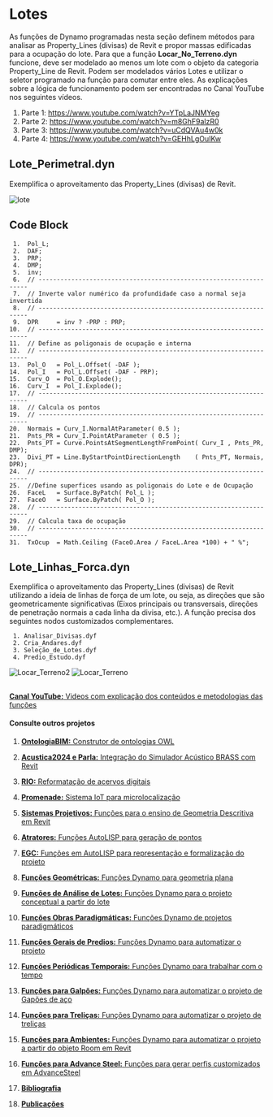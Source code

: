 # Lotes

As funções de Dynamo programadas nesta seção definem métodos para analisar as Property_Lines (divisas) de Revit e propor massas edificadas para a ocupação do lote. Para que a função **Locar_No_Terreno.dyn** funcione, deve ser modelado ao menos um lote com o objeto da categoria Property_Line de Revit. Podem ser modelados vários Lotes e utilizar o seletor programado na função para comutar entre eles. As explicações sobre a lógica de funcionamento podem ser encontradas no Canal YouTube nos seguintes vídeos.

  1. Parte 1: https://www.youtube.com/watch?v=YTpLaJNMYeg
  2. Parte 2: https://www.youtube.com/watch?v=m8GhF9alzR0
  3. Parte 3: https://www.youtube.com/watch?v=uCdQVAu4w0k
  4. Parte 4: https://www.youtube.com/watch?v=GEHhLgOuIKw

## Lote_Perimetral.dyn
Exemplifica o aproveitamento das Property_Lines (divisas) de Revit. 

![lote](https://github.com/JLMenegotto/AulasBIM/assets/9437020/cd6b1ff1-e25d-4491-88b6-4c22260cc911)

## Code Block
     1.  Pol_L;
     2.  DAF;
     3.  PRP;
     4.  DMP;
     5.  inv;
     6.  // -------------------------------------------------------------------
     7.  // Inverte valor numérico da profundidade caso a normal seja invertida
     8.  // -------------------------------------------------------------------
     9.  DPR     = inv ? -PRP : PRP;
    10.  // -------------------------------------------------------------------
    11.  // Define as poligonais de ocupação e interna
    12.  // -------------------------------------------------------------------
    13.  Pol_O   = Pol_L.Offset( -DAF );
    14.  Pol_I   = Pol_L.Offset( -DAF - PRP);
    15.  Curv_O  = Pol_O.Explode();
    16.  Curv_I  = Pol_I.Explode();
    17.  // -------------------------------------------------------------------
    18.  // Calcula os pontos
    19.  // -------------------------------------------------------------------
    20.  Normais = Curv_I.NormalAtParameter( 0.5 );
    21.  Pnts_PR = Curv_I.PointAtParameter ( 0.5 );
    22.  Pnts_PT = Curve.PointsAtSegmentLengthFromPoint( Curv_I , Pnts_PR, DMP);
    23.  Divi_PT = Line.ByStartPointDirectionLength    ( Pnts_PT, Normais, DPR);
    24.  // -------------------------------------------------------------------
    25.  //Define superfices usando as poligonais do Lote e de Ocupação
    26.  FaceL   = Surface.ByPatch( Pol_L );
    27.  FaceO   = Surface.ByPatch( Pol_O );
    28.  // -------------------------------------------------------------------
    29.  // Calcula taxa de ocupação
    30.  // -------------------------------------------------------------------
    31.  TxOcup  = Math.Ceiling (FaceO.Area / FaceL.Area *100) + " %";

## Lote_Linhas_Forca.dyn 
Exemplifica o aproveitamento das Property_Lines (divisas) de Revit utilizando a ideia de linhas de força de um lote, ou seja, as direções que são geometricamente significativas (Eixos principais ou transversais, direções de penetração normais a cada linha da divisa, etc.). A função precisa dos seguintes nodos customizados complementares.

     1. Analisar_Divisas.dyf
     2. Cria_Andares.dyf
     3. Seleção_de_Lotes.dyf
     4. Predio_Estudo.dyf
     
![Locar_Terreno2](https://github.com/JLMenegotto/AulasBIM/assets/9437020/62c00c0d-deda-4fbe-b0dc-6adb4663e521)
![Locar_Terreno](https://github.com/JLMenegotto/AulasBIM/assets/9437020/fda2ae6b-c259-4eeb-8028-a31baa6ed462)

## 
[**Canal YouTube:** Videos com explicação dos conteúdos e metodologias das funções](https://www.youtube.com/channel/UCCN58u2BP38F09aswlJrILA)
#### **Consulte outros projetos**
  
   1. [**OntologiaBIM:** Construtor de ontologias OWL](https://github.com/JLMenegotto/OntologiaBIM)
   2. [**Acustica2024 e Parla:** Integração do Simulador Acústico BRASS com Revit](https://github.com/JLMenegotto/Acustica_2024)
   3. [**RIO:** Reformatação de acervos digitais](https://github.com/JLMenegotto/Rio)
   4. [**Promenade:** Sistema IoT para microlocalização](https://github.com/JLMenegotto/Promenade)
   5. [**Sistemas Projetivos:** Funções para o ensino de Geometria Descritiva em Revit](https://github.com/JLMenegotto/SistemasProjetivos)
   6. [**Atratores:** Funções AutoLISP para geração de pontos](https://github.com/JLMenegotto/Atratores)
   7. [**EGC:** Funções em AutoLISP para representação e formalização do projeto](https://github.com/JLMenegotto/EGC)
   8. [**Funções Geométricas:** Funções Dynamo para geometria plana](https://github.com/JLMenegotto/AulasBIM/tree/master/Dynamo/Geometricas)
   9. [**Funções de Análise de Lotes:** Funções Dynamo para o projeto conceptual a partir do lote](https://github.com/JLMenegotto/AulasBIM/tree/master/Dynamo/Lotes)
  10. [**Funções Obras Paradigmáticas:** Funções Dynamo de projetos paradigmáticos]( https://github.com/JLMenegotto/AulasBIM/tree/master/Dynamo/Obras)
  11. [**Funções Gerais de Predios:** Funções Dynamo para automatizar o projeto](https://github.com/JLMenegotto/AulasBIM/tree/master/Dynamo/Predio)
  12. [**Funções Periódicas Temporais:** Funções Dynamo para trabalhar com o tempo](https://github.com/JLMenegotto/AulasBIM/tree/master/Dynamo/Relógio)
  13. [**Funções para Galpões:** Funções Dynamo para automatizar o projeto de Gapões de aço](https://github.com/JLMenegotto/AulasBIM/tree/master/Dynamo/Galpão)
  14. [**Funções para Treliças:** Funções Dynamo para automatizar o projeto de treliças](https://github.com/JLMenegotto/AulasBIM/tree/master/Dynamo/Treliças)
  15. [**Funções para Ambientes:** Funções Dynamo para automatizar o projeto a partir do objeto Room em Revit](https://github.com/JLMenegotto/AulasBIM/tree/master/Dynamo/Rooms)
  16. [**Funções para Advance Steel:** Funções para gerar perfis customizados em AdvanceSteel](https://github.com/JLMenegotto/AulasBIM/tree/master/AdvanceSteel)
      
  17. [**Bibliografia**](https://jlmenegotto.wixsite.com/jlmenegotto-bim/pesquisa)
  18. [**Publicações**](https://jlmenegotto.wixsite.com/jlmenegotto-bim/jlm-public)
